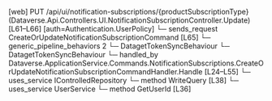 [web] PUT /api/ui/notification-subscriptions/{productSubscriptionType}  (Dataverse.Api.Controllers.UI.NotificationSubscriptionController.Update)  [L61–L66] [auth=Authentication.UserPolicy]
  └─ sends_request CreateOrUpdateNotificationSubscriptionCommand [L65]
    └─ generic_pipeline_behaviors 2
      └─ DatagetTokenSyncBehaviour
      └─ DatagetTokenSyncBehaviour
    └─ handled_by Dataverse.ApplicationService.Commands.NotificationSubscriptions.CreateOrUpdateNotificationSubscriptionCommandHandler.Handle [L24–L55]
      └─ uses_service IControlledRepository<NotificationSubscription>
        └─ method WriteQuery [L38]
      └─ uses_service UserService
        └─ method GetUserId [L36]

